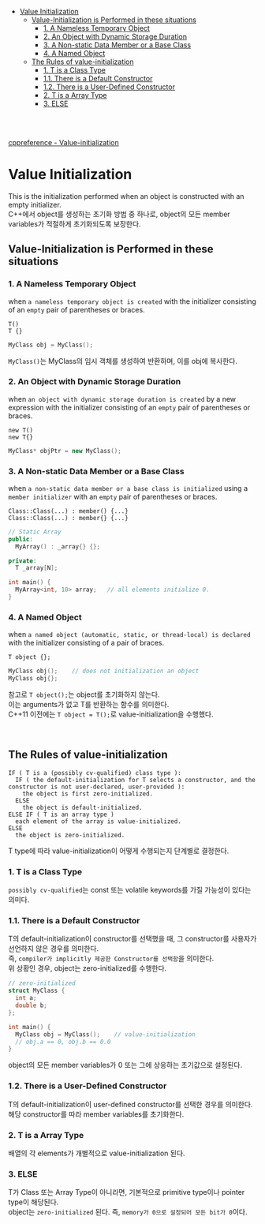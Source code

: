 - [Value Initialization](#value-initialization)
  - [Value-Initialization is Performed in these situations](#value-initialization-is-performed-in-these-situations)
    - [1. A Nameless Temporary Object](#1-a-nameless-temporary-object)
    - [2. An Object with Dynamic Storage Duration](#2-an-object-with-dynamic-storage-duration)
    - [3. A Non-static Data Member or a Base Class](#3-a-non-static-data-member-or-a-base-class)
    - [4. A Named Object](#4-a-named-object)
  - [The Rules of value-initialization](#the-rules-of-value-initialization)
    - [1. T is a Class Type](#1-t-is-a-class-type)
    - [1.1. There is a Default Constructor](#11-there-is-a-default-constructor)
    - [1.2. There is a User-Defined Constructor](#12-there-is-a-user-defined-constructor)
    - [2. T is a Array Type](#2-t-is-a-array-type)
    - [3. ELSE](#3-else)


<br><br>

[ cppreference - Value-initialization ](https://en.cppreference.com/w/cpp/language/value_initialization)   
# Value Initialization
This is the initialization performed when an object is constructed with an empty initializer.   
C++에서 object를 생성하는 초기화 방법 중 하나로, object의 모든 member variables가 적절하게 초기화되도록 보장한다.   

## Value-Initialization is Performed in these situations

### 1. A Nameless Temporary Object
when `a nameless temporary object is created` with the initializer consisting of an `empty` pair of parentheses or braces.   
```
T()
T {}
```
```cpp
MyClass obj = MyClass();
```
`MyClass()`는 MyClass의 임시 객체를 생성하여 반환하며, 이를 obj에 복사한다.   

### 2. An Object with Dynamic Storage Duration
when `an object with dynamic storage duration is created` by a new expression with the initializer consisting of an `empty` pair of parentheses or braces.   
```
new T()
new T{}
```
```cpp
MyClass* objPtr = new MyClass();
```

### 3. A Non-static Data Member or a Base Class
when `a non-static data member or a base class is initialized` using a `member initializer` with an `empty` pair of parentheses or braces.   
```
Class::Class(...) : member() {...}
Class::Class(...) : member{} {...}
```

```cpp
// Static Array
public:
  MyArray() : _array{} {};

private:
  T _array[N];

int main() {
  MyArray<int, 10> array;   // all elements initialize 0.
}
```

### 4. A Named Object
when `a named object (automatic, static, or thread-local) is declared` with the initializer consisting of a pair of braces.   
```
T object {};
```
```cpp
MyClass obj();    // does not initialization an object
MyClass obj{};
```
참고로 `T object();`는 object를 초기화하지 않는다.   
이는 arguments가 없고 T를 반환하는 함수를 의미한다.   
C++11 이전에는 `T object = T();`로 value-initialization을 수행했다.   

<br>

## The Rules of value-initialization
```
IF ( T is a (possibly cv-qualified) class type ):
  IF ( the default-initialization for T selects a constructor, and the constructor is not user-declared, user-provided ):
    the object is first zero-initialized.
  ELSE
    the object is default-initialized.
ELSE IF ( T is an array type )
  each element of the array is value-initialized.
ELSE
  the object is zero-initialized.
```
T type에 따라 value-initialization이 어떻게 수행되는지 단계별로 결정한다.   

### 1. T is a Class Type
`possibly cv-qualified`는 const 또는 volatile keywords를 가질 가능성이 있다는 의미다.    

### 1.1. There is a Default Constructor
T의 default-initialization이 constructor를 선택했을 때, 그 constructor를 사용자가 선언하지 않은 경우를 의미한다.   
즉, `compiler가 implicitly 제공한 Constructor를 선택함`을 의미한다.   
위 상황인 경우, object는 zero-initialized를 수행한다.   
```cpp
// zero-initialized
struct MyClass {
  int a;
  double b;
};

int main() {
  MyClass obj = MyClass();    // value-initialization
  // obj.a == 0, obj.b == 0.0
}
```
object의 모든 member variables가 0 또는 그에 상응하는 초기값으로 설정된다.   

### 1.2. There is a User-Defined Constructor
T의 default-initialization이 user-defined constructor를 선택한 경우를 의미한다.   
해당 constructor를 따라 member variables를 초기화한다.   

### 2. T is a Array Type
배열의 각 elements가 개별적으로 value-initialization 된다.   

### 3. ELSE
T가 Class 또는 Array Type이 아니라면, 기본적으로 primitive type이나 pointer type이 해당된다.   
object는 `zero-initialized` 된다. 즉, `memory가 0으로 설정되어 모든 bit가 0`이다.   